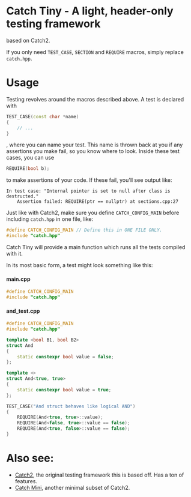 # Catch Tiny - A light, header-only testing framework
based on Catch2.

If you only need `TEST_CASE`, `SECTION` and `REQUIRE` macros, simply replace `catch.hpp`.

# Usage
Testing revolves around the macros described above. 
A test is declared with 
```cpp
TEST_CASE(const char *name)
{
    // ...
}
```
, where you can name your test. This name is thrown back at you if any assertions you make fail, so you know where to look. Inside these test cases, you can use

```cpp
REQUIRE(bool b);
```
to make assertions of your code. If these fail, you'll see output like:
```
In test case: "Internal pointer is set to null after class is destructed."
	Assertion failed: REQUIRE(ptr == nullptr) at sections.cpp:27
```
Just like with Catch2, make sure you define `CATCH_CONFIG_MAIN` before including `catch.hpp` in one file, like:
```cpp
#define CATCH_CONFIG_MAIN // Define this in ONE FILE ONLY.
#include "catch.hpp"
```
Catch Tiny will provide a main function which runs all the tests compiled with it.

In its most basic form, a test might look something like this:

#### main.cpp

```cpp
#define CATCH_CONFIG_MAIN
#include "catch.hpp"
```

#### and_test.cpp

```cpp
#define CATCH_CONFIG_MAIN
#include "catch.hpp"

template <bool B1, bool B2>
struct And
{
    static constexpr bool value = false;
};

template <>
struct And<true, true>
{
    static constexpr bool value = true;
};

TEST_CASE("And struct behaves like logical AND")
{
    REQUIRE(And<true, true>::value);
    REQUIRE(And<false, true>::value == false);
    REQUIRE(And<true, false>::value == false);
}

```

# Also see:
- [Catch2](https://github.com/catchorg/Catch2), the original testing framework this is based off. Has a ton of features.
- [Catch Mini](https://github.com/GValiente/catch-mini), another minimal subset of Catch2.
